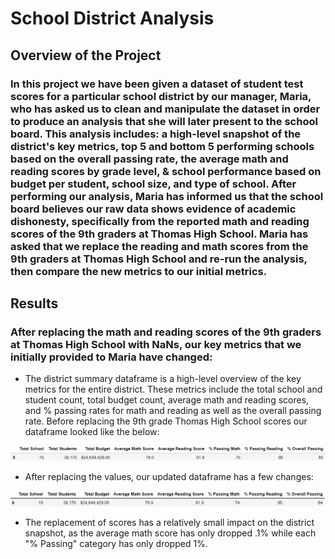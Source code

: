 # School District Analysis

## Overview of the Project

### In this project we have been given a dataset of student test scores for a particular school district by our manager, Maria, who has asked us to clean and manipulate the dataset in order to produce an analysis that she will later present to the school board. This analysis includes: a high-level snapshot of the district's key metrics, top 5 and bottom 5 performing schools based on the overall passing rate, the average math and reading scores by grade level, & school performance based on budget per student, school size, and type of school. After performing our analysis, Maria has informed us that the school board believes our raw data shows evidence of academic dishonesty, specifically from the reported math and reading scores of the 9th graders at Thomas High School. Maria has asked that we replace the reading and math scores from the 9th graders at Thomas High School and re-run the analysis, then compare the new metrics to our initial metrics.

## Results

### After replacing the math and reading scores of the 9th graders at Thomas High School with NaNs, our key metrics that we initially provided to Maria have changed:

- The district summary dataframe is a high-level overview of the key metrics for the entire district. These metrics include the total school and student count, total budget count, average math and reading scores, and % passing rates for math and reading as well as the overall passing rate. Before replacing the 9th grade Thomas High School scores our dataframe looked like the below:

![](https://github.com/christianhargett/School_District_Analysis/blob/master/Resources/District_Summary_Before.png)

- After replacing the values, our updated dataframe has a few changes:

![](https://github.com/christianhargett/School_District_Analysis/blob/master/Resources/District_Summary_After.png)

- The replacement of scores has a relatively small impact on the district snapshot, as the average math score has only dropped .1% while each "% Passing" category has only dropped 1%.
